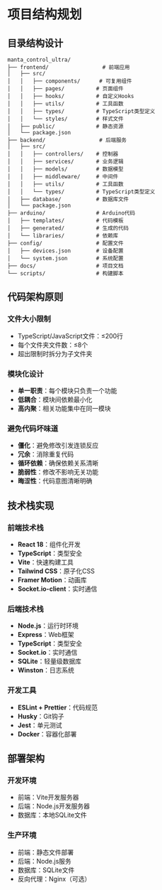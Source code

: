 # 项目结构规划

## 目录结构设计
```
manta_control_ultra/
├── frontend/                 # 前端应用
│   ├── src/
│   │   ├── components/      # 可复用组件
│   │   ├── pages/          # 页面组件
│   │   ├── hooks/          # 自定义Hooks
│   │   ├── utils/          # 工具函数
│   │   ├── types/          # TypeScript类型定义
│   │   └── styles/         # 样式文件
│   ├── public/             # 静态资源
│   └── package.json
├── backend/                 # 后端服务
│   ├── src/
│   │   ├── controllers/    # 控制器
│   │   ├── services/       # 业务逻辑
│   │   ├── models/         # 数据模型
│   │   ├── middleware/     # 中间件
│   │   ├── utils/          # 工具函数
│   │   └── types/          # TypeScript类型定义
│   ├── database/           # 数据库文件
│   └── package.json
├── arduino/                # Arduino代码
│   ├── templates/          # 代码模板
│   ├── generated/          # 生成的代码
│   └── libraries/          # 依赖库
├── config/                 # 配置文件
│   ├── devices.json        # 设备配置
│   └── system.json         # 系统配置
├── docs/                   # 项目文档
└── scripts/                # 构建脚本
```

## 代码架构原则
### 文件大小限制
- TypeScript/JavaScript文件：≤200行
- 每个文件夹文件数：≤8个
- 超出限制时拆分为子文件夹

### 模块化设计
- **单一职责**：每个模块只负责一个功能
- **低耦合**：模块间依赖最小化
- **高内聚**：相关功能集中在同一模块

### 避免代码坏味道
- **僵化**：避免修改引发连锁反应
- **冗余**：消除重复代码
- **循环依赖**：确保依赖关系清晰
- **脆弱性**：修改不影响无关功能
- **晦涩性**：代码意图清晰明确

## 技术栈实现
### 前端技术栈
- **React 18**：组件化开发
- **TypeScript**：类型安全
- **Vite**：快速构建工具
- **Tailwind CSS**：原子化CSS
- **Framer Motion**：动画库
- **Socket.io-client**：实时通信

### 后端技术栈
- **Node.js**：运行时环境
- **Express**：Web框架
- **TypeScript**：类型安全
- **Socket.io**：实时通信
- **SQLite**：轻量级数据库
- **Winston**：日志系统

### 开发工具
- **ESLint + Prettier**：代码规范
- **Husky**：Git钩子
- **Jest**：单元测试
- **Docker**：容器化部署

## 部署架构
### 开发环境
- 前端：Vite开发服务器
- 后端：Node.js开发服务器
- 数据库：本地SQLite文件

### 生产环境
- 前端：静态文件部署
- 后端：Node.js服务
- 数据库：SQLite文件
- 反向代理：Nginx（可选）

